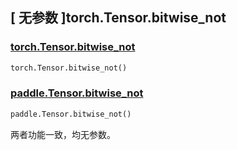 ## [ 无参数 ]torch.Tensor.bitwise_not

### [torch.Tensor.bitwise_not](https://pytorch.org/docs/stable/generated/torch.Tensor.bitwise_not.html)

```python
torch.Tensor.bitwise_not()
```

### [paddle.Tensor.bitwise_not]()

```python
paddle.Tensor.bitwise_not()
```

两者功能一致，均无参数。
